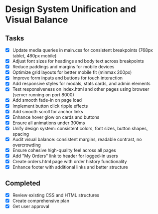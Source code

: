# Design System Unification and Visual Balance

## Tasks

- [x] Update media queries in main.css for consistent breakpoints (768px tablet, 480px mobile)
- [x] Adjust font sizes for headings and body text across breakpoints
- [x] Reduce paddings and margins for mobile devices
- [x] Optimize grid layouts for better mobile fit (minmax 200px)
- [x] Improve form inputs and buttons for touch interaction
- [x] Add responsive styles for modals, stats cards, and admin elements
- [x] Test responsiveness on index.html and other pages using browser (server running on port 8000)
- [x] Add smooth fade-in on page load
- [x] Implement button click ripple effects
- [x] Add smooth scroll for anchor links
- [x] Enhance hover glow on cards and buttons
- [x] Ensure all animations under 300ms
- [x] Unify design system: consistent colors, font sizes, button shapes, spacing
- [x] Audit visual balance: consistent margins, readable contrast, no overcrowding
- [x] Ensure cohesive high-quality feel across all pages
- [x] Add "My Orders" link to header for logged-in users
- [x] Create orders.html page with order history functionality
- [x] Enhance footer with additional links and better structure

## Completed

- [x] Review existing CSS and HTML structures
- [x] Create comprehensive plan
- [x] Get user approval
